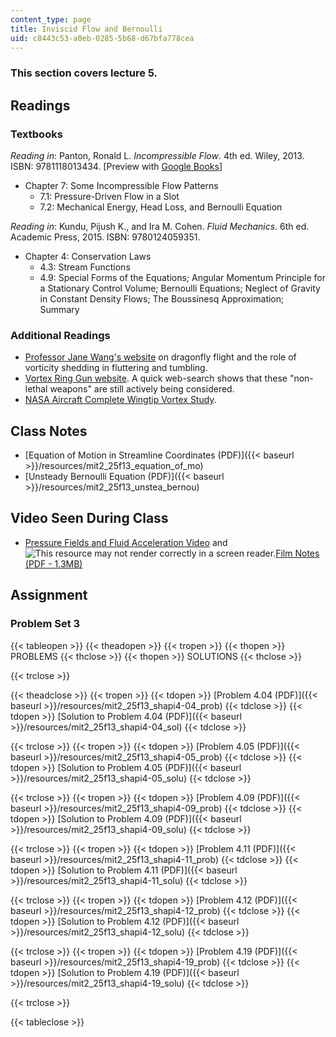 ```yaml
---
content_type: page
title: Inviscid Flow and Bernoulli
uid: c8443c53-a0eb-0285-5b68-d67bfa778cea
---
```


### This section covers lecture 5.

Readings
--------

### Textbooks

_Reading in_: Panton, Ronald L. _Incompressible Flow_. 4th ed. Wiley, 2013. ISBN: 9781118013434. \[Preview with [Google Books](http://books.google.com/books?id=sa4eAAAAQBAJ&pg=PAfrontcover)\]

*   Chapter 7: Some Incompressible Flow Patterns
    *   7.1: Pressure-Driven Flow in a Slot
    *   7.2: Mechanical Energy, Head Loss, and Bernoulli Equation

_Reading in_: Kundu, Pijush K., and Ira M. Cohen. _Fluid Mechanics_. 6th ed. Academic Press, 2015. ISBN: 9780124059351.

*   Chapter 4: Conservation Laws
    *   4.3: Stream Functions
    *   4.9: Special Forms of the Equations; Angular Momentum Principle for a Stationary Control Volume; Bernoulli Equations; Neglect of Gravity in Constant Density Flows; The Boussinesq Approximation; Summary

### Additional Readings

*   [Professor Jane Wang's website](http://dragonfly.tam.cornell.edu/) on dragonfly flight and the role of vorticity shedding in fluttering and tumbling.
*   [Vortex Ring Gun website](https://www.battelle.org/newsroom/in-the-news/battelle-develops-vortex-ring-gun-for-firefighters-pesticide-delivery). A quick web-search shows that these "non-lethal weapons" are still actively being considered.
*   [NASA Aircraft Complete Wingtip Vortex Study](http://www.spaceref.com/news/viewpr.html?pid=6940).

Class Notes
-----------

*   [Equation of Motion in Streamline Coordinates (PDF)]({{< baseurl >}}/resources/mit2_25f13_equation_of_mo)
*   [Unsteady Bernoulli Equation (PDF)]({{< baseurl >}}/resources/mit2_25f13_unstea_bernou)

Video Seen During Class
-----------------------

*   [Pressure Fields and Fluid Acceleration Video](https://youtu.be/LI9Mi1KhFTs) and ![This resource may not render correctly in a screen reader.](/images/inacessible.gif)[Film Notes (PDF - 1.3MB)](http://web.mit.edu/hml/ncfmf/06PFFA.pdf)

Assignment
----------

### Problem Set 3

{{< tableopen >}}
{{< theadopen >}}
{{< tropen >}}
{{< thopen >}}
PROBLEMS
{{< thclose >}}
{{< thopen >}}
SOLUTIONS
{{< thclose >}}

{{< trclose >}}

{{< theadclose >}}
{{< tropen >}}
{{< tdopen >}}
[Problem 4.04 (PDF)]({{< baseurl >}}/resources/mit2_25f13_shapi4-04_prob)
{{< tdclose >}}
{{< tdopen >}}
[Solution to Problem 4.04 (PDF)]({{< baseurl >}}/resources/mit2_25f13_shapi4-04_sol)
{{< tdclose >}}

{{< trclose >}}
{{< tropen >}}
{{< tdopen >}}
[Problem 4.05 (PDF)]({{< baseurl >}}/resources/mit2_25f13_shapi4-05_prob)
{{< tdclose >}}
{{< tdopen >}}
[Solution to Problem 4.05 (PDF)]({{< baseurl >}}/resources/mit2_25f13_shapi4-05_solu)
{{< tdclose >}}

{{< trclose >}}
{{< tropen >}}
{{< tdopen >}}
[Problem 4.09 (PDF)]({{< baseurl >}}/resources/mit2_25f13_shapi4-09_prob)
{{< tdclose >}}
{{< tdopen >}}
[Solution to Problem 4.09 (PDF)]({{< baseurl >}}/resources/mit2_25f13_shapi4-09_solu)
{{< tdclose >}}

{{< trclose >}}
{{< tropen >}}
{{< tdopen >}}
[Problem 4.11 (PDF)]({{< baseurl >}}/resources/mit2_25f13_shapi4-11_prob)
{{< tdclose >}}
{{< tdopen >}}
[Solution to Problem 4.11 (PDF)]({{< baseurl >}}/resources/mit2_25f13_shapi4-11_solu)
{{< tdclose >}}

{{< trclose >}}
{{< tropen >}}
{{< tdopen >}}
[Problem 4.12 (PDF)]({{< baseurl >}}/resources/mit2_25f13_shapi4-12_prob)
{{< tdclose >}}
{{< tdopen >}}
[Solution to Problem 4.12 (PDF)]({{< baseurl >}}/resources/mit2_25f13_shapi4-12_solu)
{{< tdclose >}}

{{< trclose >}}
{{< tropen >}}
{{< tdopen >}}
[Problem 4.19 (PDF)]({{< baseurl >}}/resources/mit2_25f13_shapi4-19_prob)
{{< tdclose >}}
{{< tdopen >}}
[Solution to Problem 4.19 (PDF)]({{< baseurl >}}/resources/mit2_25f13_shapi4-19_solu)
{{< tdclose >}}

{{< trclose >}}

{{< tableclose >}}